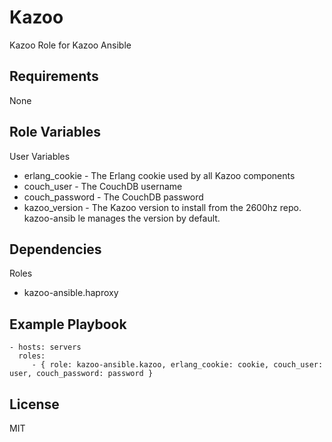 Kazoo
=====

Kazoo Role for Kazoo Ansible

Requirements
------------

None

Role Variables
--------------

User Variables
- erlang_cookie - The Erlang cookie used by all Kazoo components
- couch_user - The CouchDB username
- couch_password - The CouchDB password
- kazoo_version - The Kazoo version to install from the 2600hz repo. kazoo-ansib
le manages the version by default.

Dependencies
------------

Roles
- kazoo-ansible.haproxy

Example Playbook
----------------

    - hosts: servers
      roles:
         - { role: kazoo-ansible.kazoo, erlang_cookie: cookie, couch_user: user, couch_password: password }

License
-------

MIT

